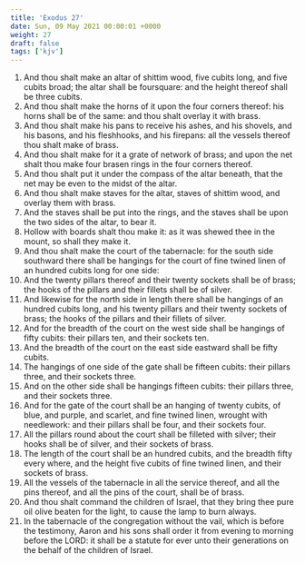 ```yaml
---
title: 'Exodus 27'
date: Sun, 09 May 2021 00:00:01 +0000
weight: 27
draft: false
tags: ['kjv'] 
---
```


1. And thou shalt make an altar of shittim wood, five cubits long, and five cubits broad; the altar shall be foursquare: and the height thereof shall be three cubits.
2. And thou shalt make the horns of it upon the four corners thereof: his horns shall be of the same: and thou shalt overlay it with brass.
3. And thou shalt make his pans to receive his ashes, and his shovels, and his basons, and his fleshhooks, and his firepans: all the vessels thereof thou shalt make of brass.
4. And thou shalt make for it a grate of network of brass; and upon the net shalt thou make four brasen rings in the four corners thereof.
5. And thou shalt put it under the compass of the altar beneath, that the net may be even to the midst of the altar.
6. And thou shalt make staves for the altar, staves of shittim wood, and overlay them with brass.
7. And the staves shall be put into the rings, and the staves shall be upon the two sides of the altar, to bear it.
8. Hollow with boards shalt thou make it: as it was shewed thee in the mount, so shall they make it.
9. And thou shalt make the court of the tabernacle: for the south side southward there shall be hangings for the court of fine twined linen of an hundred cubits long for one side:
10. And the twenty pillars thereof and their twenty sockets shall be of brass; the hooks of the pillars and their fillets shall be of silver.
11. And likewise for the north side in length there shall be hangings of an hundred cubits long, and his twenty pillars and their twenty sockets of brass; the hooks of the pillars and their fillets of silver.
12. And for the breadth of the court on the west side shall be hangings of fifty cubits: their pillars ten, and their sockets ten.
13. And the breadth of the court on the east side eastward shall be fifty cubits.
14. The hangings of one side of the gate shall be fifteen cubits: their pillars three, and their sockets three.
15. And on the other side shall be hangings fifteen cubits: their pillars three, and their sockets three.
16. And for the gate of the court shall be an hanging of twenty cubits, of blue, and purple, and scarlet, and fine twined linen, wrought with needlework: and their pillars shall be four, and their sockets four.
17. All the pillars round about the court shall be filleted with silver; their hooks shall be of silver, and their sockets of brass.
18. The length of the court shall be an hundred cubits, and the breadth fifty every where, and the height five cubits of fine twined linen, and their sockets of brass.
19. All the vessels of the tabernacle in all the service thereof, and all the pins thereof, and all the pins of the court, shall be of brass.
20. And thou shalt command the children of Israel, that they bring thee pure oil olive beaten for the light, to cause the lamp to burn always.
21. In the tabernacle of the congregation without the vail, which is before the testimony, Aaron and his sons shall order it from evening to morning before the LORD: it shall be a statute for ever unto their generations on the behalf of the children of Israel.
